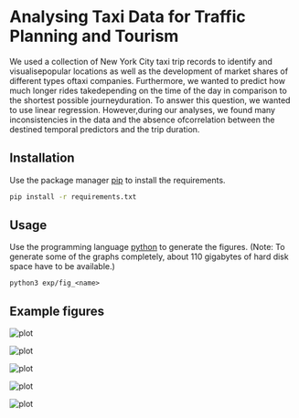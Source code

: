 # Analysing Taxi Data for Traffic Planning and Tourism

We used a collection of New York City taxi trip records to identify and visualisepopular locations as well as the development of market shares of different types oftaxi companies. Furthermore, we wanted to predict how much longer rides takedepending on the time of the day in comparison to the shortest possible journeyduration. To answer this question, we wanted to use linear regression. However,during our analyses, we found many inconsistencies in the data and the absence ofcorrelation between the destined temporal predictors and the trip duration.

## Installation

Use the package manager [pip](https://pip.pypa.io/en/stable/) to install the requirements.

```bash
pip install -r requirements.txt
```

## Usage

Use the programming language [python](https://www.python.org/downloads/) to generate the figures. (Note: To generate some of the graphs completely, about 110 gigabytes of hard disk space have to be available.)

```python3 exp/fig_<name>```

## Example figures
![plot](./doc/fig/taxi-rides-over-time.png)

![plot](./doc/fig/maps-pickup-travel-time.png)

![plot](./doc/fig/travel-time-from-JFK-to-LGA.png)

![plot](./doc/fig/correlations_gaussianized_columns_route_132_138.png)

![plot](./doc/fig/feature_distributions.png)
